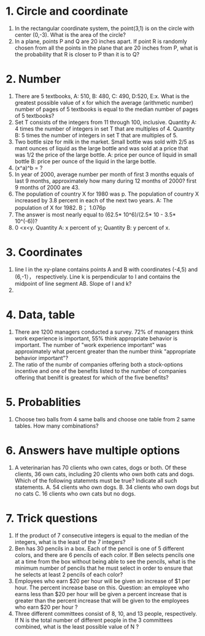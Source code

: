 # 1. Circle and coordinate    
1. In the rectangular coordinate system,  the point(3,1) is on the circle with center (0,-3). What is the area of the circle?     
2. In a plane, points P and Q are 20 inches apart. If point R is randomly chosen from all the points in the plane that are 20 inches from P, what is the probability that R is closer to P than it is to Q?    

# 2. Number
1. There are 5 textbooks, A: 510, B: 480, C: 490, D:520, E:x. What is the greatest possible value of x for which the average (arithmetic number) number of pages of 5 textbooks is equal to the median number of pages of 5 textbooks?      
2. Set T consists of the integers from 11 through 100, inclusive. Quantity A: 4 times the number of integers in set T that are multiples of 4. Quantity B: 5 times the number of integers in set T that are multiples of 5.     
3. Two bottle size for milk in the market. Small bottle was sold with 2/5 as mant ounces of liquid as the large bottle and was sold at a price that was 1/2 the price of the large bottle. A: price per ounce of liquid in small bottle B: price per ounce of the liquid in the large bottle.   
4. (x^a)^b = ?    
5. In year of 2000, average number per month of first 3 months equals of last 9 months, approximately how many during 12 months of 2000? first 9 months of 2000 are 43.    
6. The population of country X for 1980 was p. The population of country X increased by 3.8 percent in each of the next two years. A: The population of X for 1982. B； 1.076p    
7. The answer is most nearly equal to (62.5* 10^6)/(2.5* 10 - 3.5* 10^(-6))?     
8. 0 <x<y. Quantity A: x percent of y; Quantity B: y percent of x.      



# 3. Coordinates  
1. line l in the xy-plane contains points A and B with coordinates (-4,5) and (6,-1）， respectively. Line k is perpendicular to l and contains the midpoint of line segment AB. Slope of l and k?    
2. 


# 4. Data, table   
1. There are 1200 managers conducted a survey. 72% of managers think work experience is important, 55% think appropriate behavior is important. The number of "work experience important" was approximately what percent greater than the number think "appropriate behavior important"?    
2. The ratio of the numbr of companies offering both a stock-options incentive and one of the benefits listed to the number of companies offering that benifit is greatest for which of the five benefits?    


# 5. Probablities    
1. Choose two balls from 4 same balls and choose one table from 2 same tables. How many combinations?     


# 6. Answers have multiple options    
1. A veterinarian has 70 clients who own cates, dogs or both. Of these clients, 36 own cats, including 20 clients who own both cats and dogs. Which of the following statemnts must be true? Indicate all such statements. A. 54 clients who own dogs. B. 34 clients who own dogs but no cats C. 16 clients who own cats but no dogs.      

# 7. Trick questions
1. If the product of 7 consecutive integers is equal to the median of the integers, what is the least of the 7 integers?    
2. Ben has 30 pencils in a box. Each of the pencil is one of 5 different colors, and there are 6 pencils of each color. If Ben selects pencils one at a time from the box without being able to see the pencils, what is the minimum number of pencils that he must select in order to ensure that he selects at least 2 pencils of each color?         
3. Employees who earn $20 per hour will be given an increase of $1 per hour. The percent increase base on this. Question: an employee who earns less than $20 per hour will be given a percent increase that is greater than the percent increase that will be given to the employees who earn $20 per hour ?     
4. Three different committees consist of 8, 10, and 13 people, respectively. If N is the total number of
different people in the 3 committees combined, what is the least possible value of N ?    


